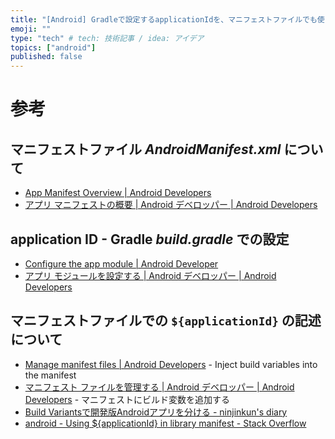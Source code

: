 ```yaml
---
title: "[Android] Gradleで設定するapplicationIdを、マニフェストファイルでも使うには"
emoji: ""
type: "tech" # tech: 技術記事 / idea: アイデア
topics: ["android"]
published: false
---
```






# 参考

## マニフェストファイル _AndroidManifest.xml_ について
- [App Manifest Overview | Android Developers](https://developer.android.com/guide/topics/manifest/manifest-intro)
- [アプリ マニフェストの概要 | Android デベロッパー | Android Developers](https://developer.android.com/guide/topics/manifest/manifest-intro?hl=ja)

## application ID - Gradle _build.gradle_ での設定
- [Configure the app module | Android Developer](https://developer.android.com/studio/build/configure-app-module#set_the_application_id)
- [アプリ モジュールを設定する | Android デベロッパー | Android Developers](https://developer.android.com/studio/build/configure-app-module?hl=ja#set_the_application_id)


## マニフェストファイルでの `${applicationId}` の記述について
- [Manage manifest files | Android Developers](https://developer.android.com/studio/build/manage-manifests#inject_build_variables_into_the_manifest) - Inject build variables into the manifest
- [マニフェスト ファイルを管理する | Android デベロッパー | Android Developers](https://developer.android.com/studio/build/manage-manifests?hl=ja#inject_build_variables_into_the_manifest) - マニフェストにビルド変数を追加する
- [Build Variantsで開発版Androidアプリを分ける - ninjinkun's diary](https://ninjinkun.hatenablog.com/entry/2014/08/18/102849)
- [android - Using ${applicationId} in library manifest - Stack Overflow](https://stackoverflow.com/questions/30790768/using-applicationid-in-library-manifest)
